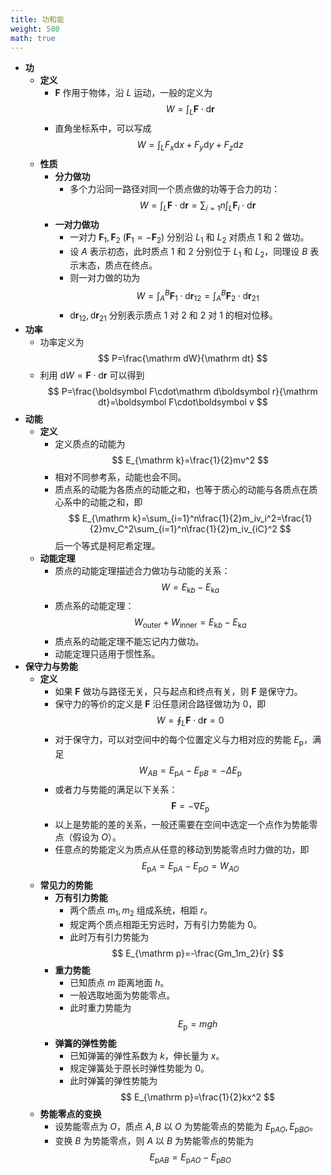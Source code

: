 ```yaml
---
title: 功和能
weight: 500
math: true
---
```


- **功**
    - **定义**
        - $\boldsymbol F$ 作用于物体，沿 $L$ 运动，一般的定义为
          $$
          W=\int_L\boldsymbol F\cdot\mathrm d\boldsymbol r
          $$
        - 直角坐标系中，可以写成
          $$
          W=\int_L F_x\mathrm dx+F_y\mathrm dy+F_z\mathrm dz
          $$
    - **性质**
        - **分力做功**
            - 多个力沿同一路径对同一个质点做的功等于合力的功：
              $$
              W=\int_L \boldsymbol F\cdot\mathrm d\boldsymbol r=\sum_{i=1}{n}\int_L \boldsymbol F_i\cdot\mathrm d\boldsymbol r
              $$
        - **一对力做功**
            - 一对力 $\boldsymbol F_1,\boldsymbol F_2\ (\boldsymbol F_1=-\boldsymbol F_2)$ 分别沿 $L_1$ 和 $L_2$ 对质点 $1$ 和 $2$ 做功。
            - 设 $A$ 表示初态，此时质点 $1$ 和 $2$ 分别位于 $L_1$ 和 $L_2$，同理设 $B$ 表示末态，质点在终点。
            - 则一对力做的功为
              $$
              W=\int_A^B\boldsymbol F_1\cdot\mathrm d\boldsymbol r_{12}=\int_A^B\boldsymbol F_2\cdot\mathrm d\boldsymbol r_{21}
              $$
            - $\mathrm d\boldsymbol r_{12},\mathrm d\boldsymbol r_{21}$ 分别表示质点 $1$ 对 $2$ 和 $2$ 对 $1$ 的相对位移。
- **功率**
    - 功率定义为
      $$
      P=\frac{\mathrm dW}{\mathrm dt}
      $$
    - 利用 $\mathrm dW=\boldsymbol F\cdot\mathrm d\boldsymbol r$ 可以得到
      $$
      P=\frac{\boldsymbol F\cdot\mathrm d\boldsymbol r}{\mathrm dt}=\boldsymbol F\cdot\boldsymbol v
      $$
- **动能**
    - **定义**
        - 定义质点的动能为
          $$
          E_{\mathrm k}=\frac{1}{2}mv^2
          $$
        - 相对不同参考系，动能也会不同。
        - 质点系的动能为各质点的动能之和，也等于质心的动能与各质点在质心系中的动能之和，即
          $$
          E_{\mathrm k}=\sum_{i=1}^n\frac{1}{2}m_iv_i^2=\frac{1}{2}mv_C^2\sum_{i=1}^n\frac{1}{2}m_iv_{iC}^2
          $$
          后一个等式是柯尼希定理。
    - **动能定理**
        - 质点的动能定理描述合力做功与动能的关系：
          $$
          W=E_{\mathrm kb}-E_{\mathrm ka}
          $$
        - 质点系的动能定理：
          $$
          W_{\mathrm{outer}}+W_{\mathrm{inner}}=E_{\mathrm kb}-E_{\mathrm ka}
          $$
        - 质点系的动能定理不能忘记内力做功。
        - 动能定理只适用于惯性系。
- **保守力与势能**
    - **定义**
        - 如果 $\boldsymbol F$ 做功与路径无关，只与起点和终点有关，则 $\boldsymbol F$ 是保守力。
        - 保守力的等价的定义是 $\boldsymbol F$ 沿任意闭合路径做功为 $0$，即
          $$
          W=\oint_L\boldsymbol F\cdot\mathrm d\boldsymbol r=0
          $$
        - 对于保守力，可以对空间中的每个位置定义与力相对应的势能 $E_{\mathrm p}$，满足
          $$
          W_{AB}=E_{\mathrm pA}-E_{\mathrm pB}=-\Delta E_{\mathrm p}
          $$
        - 或者力与势能的满足以下关系：
          $$
          \boldsymbol F=-\nabla E_{\mathrm p}
          $$
        - 以上是势能的差的关系，一般还需要在空间中选定一个点作为势能零点（假设为 $O$）。
        - 任意点的势能定义为质点从任意的移动到势能零点时力做的功，即
          $$
          E_{\mathrm pA}=E_{\mathrm pA}-E_{\mathrm pO}=W_{AO}
          $$
    - **常见力的势能**
        - **万有引力势能**
            - 两个质点 $m_1,m_2$ 组成系统，相距 $r$。
            - 规定两个质点相距无穷远时，万有引力势能为 $0$。
            - 此时万有引力势能为
              $$
              E_{\mathrm p}=-\frac{Gm_1m_2}{r}
              $$
        - **重力势能**
            - 已知质点 $m$ 距离地面 $h$。
            - 一般选取地面为势能零点。
            - 此时重力势能为
              $$
              E_{\mathrm p}=mgh
              $$
        - **弹簧的弹性势能**
            - 已知弹簧的弹性系数为 $k$，伸长量为 $x$。
            - 规定弹簧处于原长时弹性势能为 $0$。
            - 此时弹簧的弹性势能为
              $$
              E_{\mathrm p}=\frac{1}{2}kx^2
              $$
    - **势能零点的变换**
        - 设势能零点为 $O$，质点 $A,B$ 以 $O$ 为势能零点的势能为 $E_{\mathrm pAO},E_{\mathrm pBO}$。
        - 变换 $B$ 为势能零点，则 $A$ 以 $B$ 为势能零点的势能为
          $$
          E_{\mathrm pAB}=E_{\mathrm pAO}-E_{\mathrm pBO}
          $$


